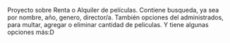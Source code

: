 Proyecto sobre Renta o Alquiler de películas.
Contiene busqueda, ya sea por nombre, año, genero, director/a.
También opciones del administrados, para multar, agregar o eliminar cantidad de peliculas.
Y tiene algunas opciones más:D
